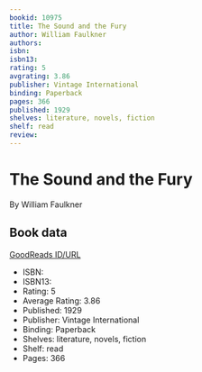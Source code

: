 ```yaml
---
bookid: 10975
title: The Sound and the Fury
author: William Faulkner
authors: 
isbn: 
isbn13: 
rating: 5
avgrating: 3.86
publisher: Vintage International
binding: Paperback
pages: 366
published: 1929
shelves: literature, novels, fiction
shelf: read
review: 
---
```


# The Sound and the Fury

By William Faulkner

## Book data

[GoodReads ID/URL](https://www.goodreads.com/book/show/10975)

- ISBN: 
- ISBN13: 
- Rating: 5
- Average Rating: 3.86
- Published: 1929
- Publisher: Vintage International
- Binding: Paperback
- Shelves: literature, novels, fiction
- Shelf: read
- Pages: 366

